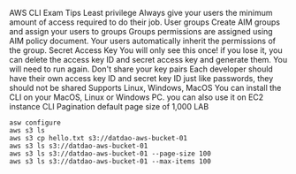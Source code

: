 AWS CLI Exam Tips
  Least privilege
    Always give your users the minimum amount of access required to do their job.
  User groups
    Create AIM groups and assign your users to groups
    Groups permissions are assigned using AIM policy document.
    Your users automatically inherit the permissions of the group.
  Secret Access Key
    You will only see this once! if you lose it, you can delete the access key ID and secret access key and generate them.
    You will need to run <aws configure> again.
  Don't share your key pairs
    Each developer should have their own access key ID and secret key ID just like passwords, they should not be shared
  Supports Linux, Windows, MacOS
    You can install the CLI on your MacOS, Linux or Windows PC. you can also use it on EC2 instance
CLI Pagination
  default page size of 1,000
LAB
```
asw configure
aws s3 ls
aws s3 cp hello.txt s3://datdao-aws-bucket-01
aws s3 ls s3://datdao-aws-bucket-01
aws s3 ls s3://datdao-aws-bucket-01 --page-size 100
aws s3 ls s3://datdao-aws-bucket-01 --max-items 100
```

